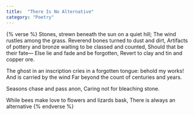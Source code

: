 ```yaml
---
title:  "There Is No Alternative"
category: "Poetry"
---
```

{% verse %}
Stones, strewn beneath the sun on a quiet hill;
The wind rustles among the grass.
Reverend bones turned to dust and dirt,
Artifacts of pottery and bronze waiting to be classed and counted,
Should that be their fate—
Else lie and fade and be forgotten,
Revert to clay and tin and copper ore.

The ghost in an inscription cries in a forgotten tongue: behold my works!
And is carried by the wind
Far beyond the count of centuries and years.

Seasons chase and pass anon,
Caring not for bleaching stone.

While bees make love to flowers and lizards bask,
There is always an alternative
{% endverse %}

